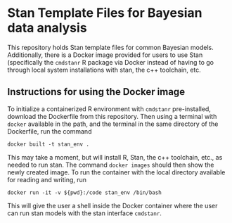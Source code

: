 # Stan Template Files for Bayesian data analysis

This repository holds Stan template files for common Bayesian models. Additionally, there is a Docker image provided for users to use Stan (specifically the `cmdstanr` R package via Docker instead of having to go through local system installations with stan, the c++ toolchain, etc.

## Instructions for using the Docker image

To initialize a containerized R environment with `cmdstanr` pre-installed, download the Dockerfile from this repository. Then using a terminal with `docker` available in the path, and the terminal in the same directory of the Dockerfile, run the command
```
docker built -t stan_env .
```
This may take a moment, but will install R, Stan, the c++ toolchain, etc., as needed to run stan. The command `docker images` should then show the newly created image. To run the container with the local directory available for reading and writing, run
```
docker run -it -v ${pwd}:/code stan_env /bin/bash
```
This will give the user a shell inside the Docker container where the user can run stan models with the stan interface `cmdstanr`.
